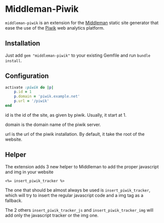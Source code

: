 # Middleman-Piwik

`middleman-piwik` is an extension for the [Middleman](http://middlemanapp.com/) static site generator that ease the use of the [Piwik](http://piwik.org/) web analytics platform.

## Installation

Just add `gem "middleman-piwik"` to your existing Gemfile and run `bundle install`.

## Configuration

```ruby
activate :piwik do |p|
    p.id = 1
    p.domain = 'piwik.example.net'
    p.url = '/piwik'
end
``` 

id is the id of the site, as given by piwik. Usually, it start at 1.

domain is the domain name of the piwik server. 

url is the url of the piwik installation. By default, it take the root of the website.

## Helper

The extension adds 3 new helper to Middleman to add the proper javascript and img in your website

```erb
<%= insert_piwik_tracker %>
```

The one that should be almost always be used is `insert_piwik_tracker`, which will try to insert the regular javascript code and a img tag as a fallback.

The 2 others `insert_piwik_tracker_js` and `insert_piwik_tracker_img` will add only the javascript tracker or the img one.
